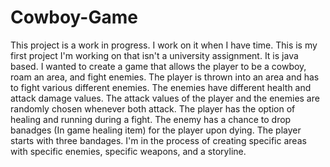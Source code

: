 # Cowboy-Game
This project is a work in progress. I work on it when I have time.
This is my first project I'm working on that isn't a university assignment. It is java based. I wanted to create a game that allows the player to be a cowboy, roam an area, and fight enemies.
The player is thrown into an area and has to fight various different enemies. The enemies have different health and attack damage values.
The attack values of the player and the enemies are randomly chosen whenever both attack. The player has the option of healing and running during a fight.
The enemy has a chance to drop banadges (In game healing item) for the player upon dying. 
The player starts with three bandages. 
I'm in the process of creating specific areas with specific enemies, specific weapons, and a storyline.
